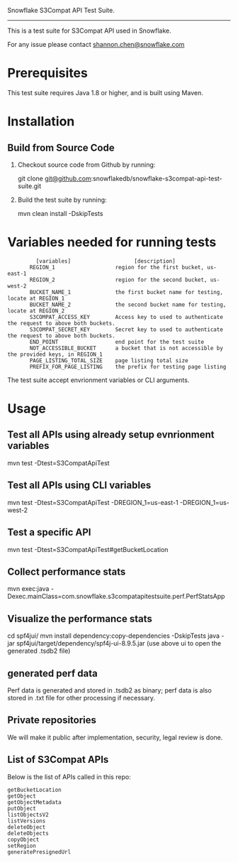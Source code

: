 Snowflake S3Compat API Test Suite.
**********************************

This is a test suite for S3Compat API used in Snowflake.

For any issue please contact shannon.chen@snowflake.com

Prerequisites
=============
This test suite requires Java 1.8 or higher, and is built using Maven.

Installation
============
Build from Source Code 
----------------------
1. Checkout source code from Github by running:

    git clone git@github.com:snowflakedb/snowflake-s3compat-api-test-suite.git

2. Build the test suite by running:

    mvn clean install -DskipTests

Variables needed for running tests
=================================
```
         [variables]                    [description]
       REGION_1                   region for the first bucket, us-east-1
       REGION_2                   region for the second bucket, us-west-2
       BUCKET_NAME_1              the first bucket name for testing, locate at REGION_1
       BUCKET_NAME_2              the second bucket name for testing, locate at REGION_2
       S3COMPAT_ACCESS_KEY        Access key to used to authenticate the request to above both buckets.
       S3COMPAT_SECRET_KEY        Secret key to used to authenticate the request to above both buckets.
       END_POINT                  end point for the test suite
       NOT_ACCESSIBLE_BUCKET      a bucket that is not accessible by the provided keys, in REGION_1
       PAGE_LISTING_TOTAL_SIZE    page listing total size
       PREFIX_FOR_PAGE_LISTING    the prefix for testing page listing
```
The test suite accept envrionment variables or CLI arguments.

Usage
=====
Test all APIs using already setup evnrionment variables
------------------------------------------------------
mvn test -Dtest=S3CompatApiTest

Test all APIs using CLI variables
---------------------------------
mvn test -Dtest=S3CompatApiTest -DREGION_1=us-east-1 -DREGION_1=us-west-2

Test a specific API
-------------------
mvn test -Dtest=S3CompatApiTest#getBucketLocation

Collect performance stats
--------------------------
mvn exec:java -Dexec.mainClass=com.snowflake.s3compatapitestsuite.perf.PerfStatsApp

Visualize the performance stats
-------------------------------
cd spf4jui/
mvn install dependency:copy-dependencies -DskipTests
java -jar spf4jui/target/dependency/spf4j-ui-8.9.5.jar 
(use above ui to open the generated .tsdb2 file)

generated perf data
-------------------
Perf data is generated and stored in .tsdb2 as binary;
perf data is also stored in .txt file for other processing if necessary.

## Private repositories
We will make it public after implementation, security, legal review is done.

## List of S3Compat APIs
Below is the list of APIs called in this repo:
```
getBucketLocation
getObject
getObjectMetadata
putObject
listObjectsV2
listVersions
deleteObject
deleteObjects
copyObject
setRegion
generatePresignedUrl
```


